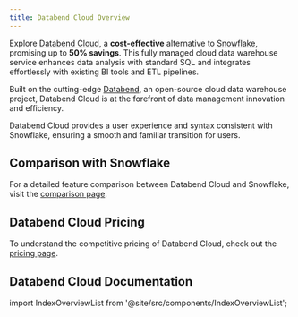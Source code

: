 ```yaml
---
title: Databend Cloud Overview
---
```


Explore [Databend Cloud](https://www.databend.com), a **cost-effective** alternative to [Snowflake](https://www.snowflake.com), promising up to **50% savings**. This fully managed cloud data warehouse service enhances data analysis with standard SQL and integrates effortlessly with existing BI tools and ETL pipelines.

Built on the cutting-edge [Databend](https://github.com/datafuselabs/databend), an open-source cloud data warehouse project, Databend Cloud is at the forefront of data management innovation and efficiency.

Databend Cloud provides a user experience and syntax consistent with Snowflake, ensuring a smooth and familiar transition for users.

## Comparison with Snowflake

For a detailed feature comparison between Databend Cloud and Snowflake, visit the [comparison page](https://www.databend.com/comparison).

## Databend Cloud Pricing

To understand the competitive pricing of Databend Cloud, check out the [pricing page](https://www.databend.com/pricing/).

## Databend Cloud Documentation

import IndexOverviewList from '@site/src/components/IndexOverviewList';

<IndexOverviewList />

